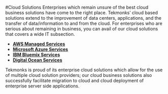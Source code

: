 #Cloud Solutions
Enterprises which remain unsure of the best cloud business solutions have come to the right place. Tekmonks’ cloud based solutions extend to the improvement of data centers, applications, and the transfer of data/information to and from the cloud. For enterprises who are serious about remaining in business, you can avail of our cloud solutions that covers a wide IT subsection.
<br/>
* **[AWS Managed Services]({{#makeLink}}./article.html?article_path=./solutions/enterprise.md/cloudsolutions.md/awsmanagedservices.md&menu_path=.menus/en{{/makeLink}})**
* **[Microsoft Azure Services]({{#makeLink}}./article.html?article_path=./solutions/enterprise.md/cloudsolutions.md/microsoftazureservices.md&menu_path=.menus/en{{/makeLink}})**
* **[IBM Bluemix Services]({{#makeLink}}./article.html?article_path=./solutions/enterprise.md/cloudsolutions.md/ibmbluemixservices.md&menu_path=.menus/en{{/makeLink}})**
* **[Digital Ocean Services]({{#makeLink}}./article.html?article_path=./solutions/enterprise.md/cloudsolutions.md/digitaloceanservices.md&menu_path=.menus/en{{/makeLink}})**

Tekmonks is proud of its enterprise cloud solutions which allow for the use of multiple cloud solution providers; our cloud business solutions also successfully facilitate migration to cloud and cloud deployment of enterprise server side applications. 
